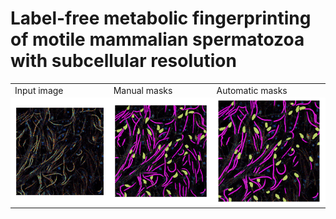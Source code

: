 # Label-free metabolic fingerprinting of motile mammalian spermatozoa with subcellular resolution

<table>
  <tr>
	<td>Input image</td>
        <td>Manual masks</td>
        <td>Automatic masks</td>
  </tr>
  <tr>
    <td style="background-color:#ffffff;"><img src="img/58222_PWD_ex740_i25_2_14_new.png"  alt="1"></td>
    <td style="background-color:#ffffff;"><img src="img/58222_PWD_ex740_i25_2_14_man.png" alt="2" ></td>
    <td style="background-color:#ffffff;"><img src="img/58222_PWD_ex740_i25_2_14_over.png" alt="3" ></td>
   </tr> 
</table>


